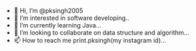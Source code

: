 - 👋 Hi, I’m @pksingh2005
- 👀 I’m interested in software developing..
- 🌱 I’m currently learning Java...
- 💞️ I’m looking to collaborate on data structure and algorithm...
- 📫 How to reach me print.pksingh(my instagram id)...

<!---
pksingh2005/pksingh2005 is a ✨ special ✨ repository because its `README.md` (this file) appears on your GitHub profile.
You can click the Preview link to take a look at your changes.
--->
